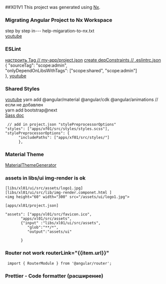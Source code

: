 ##X01V1
This project was generated using [Nx](https://nx.dev).

### Migrating Angular Project to Nx Workspace 
 step by step in--- help-migaration-to-nx.txt <br>
 [youtube](https://www.youtube.com/watch?v=sdS19tdO1sI)

### ESLint
[настроить Tag // my-app/project.json](https://nx.dev/structure/monorepo-tags) 
[create depConstraints // .eslintrc.json](https://nx.dev/structure/monorepo-tags)
 { "sourceTag": "scope:admin", <br>
   "onlyDependOnLibsWithTags": ["scope:shared", "scope:admin"] <br>
  },
[youtube](https://www.youtube.com/watch?v=EnwVZC0W-g8&t=501s)

### Shared Styles
  [youtube](https://www.youtube.com/watch?v=w_J8dGSPHZU)
  yarn add @angular/material @angular/cdk @angular/animations // если не добавлен <br>
  yarn add bootstrap@next  <br>
  [Sass doc](https://bootstrap-4.ru/docs/5.0/customize/sass/) 
  ```
   // add in project.json "stylePreprocessorOptions" 
  "styles": ["apps/xf01/src/styles/styles.scss"], 
  "stylePreprocessorOptions": {                    
        "includePaths": ["apps/xf01/src/styles/"] 
        },                                        
   ```

  ###  Material Theme
  [MaterialThemeGenerator](https://github.com/arciisine/MaterialThemeGenerator)

  ### assets in libs/ui img-render  is ok
  ```
  [libs/xl01/ui/src/assets/logo1.jpg]
  [libs/xl01/ui/src/lib/img-render.componet.html ]
  <img height="60" width="300" src="/assets/ui/logo1.jpg">
  
  [apps/xl01/project.json]

  "assets": ["apps/xl01/src/favicon.ico",
         "apps/xl01/src/assets",
         {"input" :"libs/xl01/ui/src/assets",
            "glob":"**/*",
            "output":"assets/ui"

         }

  ```

  ### Router not work routerLink="{{item.url}}"
  ```
   import { RouterModule } from '@angular/router';
  ```
  ### Prettier - Code formatter (расширение)
